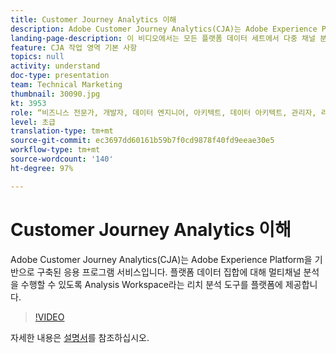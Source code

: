 ```yaml
---
title: Customer Journey Analytics 이해
description: Adobe Customer Journey Analytics(CJA)는 Adobe Experience Platform을 기반으로 구축된 응용 프로그램 서비스입니다. 플랫폼 데이터 집합에 대해 멀티채널 분석을 수행할 수 있도록 Analysis Workspace라는 리치 분석 도구를 플랫폼에 제공합니다.
landing-page-description: 이 비디오에서는 모든 플랫폼 데이터 세트에서 다중 채널 분석을 수행하는 방법을 알아볼 수 있습니다.
feature: CJA 작업 영역 기본 사항
topics: null
activity: understand
doc-type: presentation
team: Technical Marketing
thumbnail: 30090.jpg
kt: 3953
role: “비즈니스 전문가, 개발자, 데이터 엔지니어, 아키텍트, 데이터 아키텍트, 관리자, 리더”
level: 초급
translation-type: tm+mt
source-git-commit: ec3697dd60161b59b7f0cd9878f40fd9eeae30e5
workflow-type: tm+mt
source-wordcount: '140'
ht-degree: 97%

---
```



# Customer Journey Analytics 이해

Adobe Customer Journey Analytics(CJA)는 Adobe Experience Platform을 기반으로 구축된 응용 프로그램 서비스입니다. 플랫폼 데이터 집합에 대해 멀티채널 분석을 수행할 수 있도록 Analysis Workspace라는 리치 분석 도구를 플랫폼에 제공합니다.

>[!VIDEO](https://video.tv.adobe.com/v/30090/?quality=12&enable10seconds=on&speedcontrol=on)

자세한 내용은 [설명서](https://docs.adobe.com/content/help/ko-KR/analytics-platform/using/cja-landing.html)를 참조하십시오.
